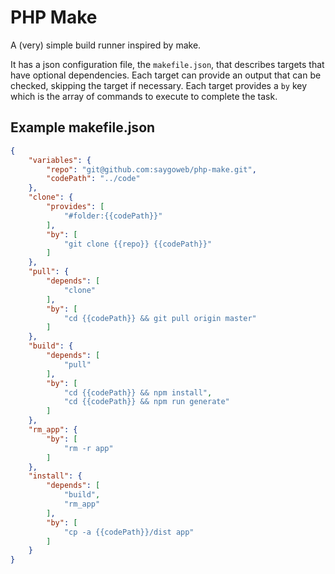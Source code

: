 # PHP Make

A (very) simple build runner inspired by make.

It has a json configuration file, the `makefile.json`, that describes targets that have optional dependencies.
Each target can provide an output that can be checked, skipping the target if necessary. Each target provides
a `by` key which is the array of commands to execute to complete the task.

## Example makefile.json

```json
{
    "variables": {
        "repo": "git@github.com:saygoweb/php-make.git",
        "codePath": "../code"
    },
    "clone": {
        "provides": [
            "#folder:{{codePath}}"
        ],
        "by": [
            "git clone {{repo}} {{codePath}}"
        ]
    },
    "pull": {
        "depends": [
            "clone"
        ],
        "by": [
            "cd {{codePath}} && git pull origin master"
        ]
    },
    "build": {
        "depends": [
            "pull"
        ],
        "by": [
            "cd {{codePath}} && npm install",
            "cd {{codePath}} && npm run generate"
        ]
    },
    "rm_app": {
        "by": [
            "rm -r app"
        ]
    },
    "install": {
        "depends": [
            "build",
            "rm_app"
        ],
        "by": [
            "cp -a {{codePath}}/dist app"
        ]
    }
}
```